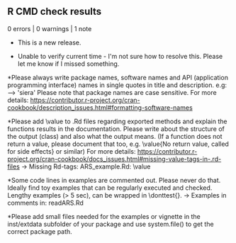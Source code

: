 ## R CMD check results

0 errors | 0 warnings | 1 note

* This is a new release.

* Unable to verify current time - I'm not sure how to resolve this.  Please let me know if I missed
    something.

*Please always write package names, software names and API (application
programming interface) names in single quotes in title and description.
e.g: --> 'siera'
Please note that package names are case sensitive.
For more details:
<https://contributor.r-project.org/cran-cookbook/description_issues.html#formatting-software-names>

*Please add \value to .Rd files regarding exported methods and explain
the functions results in the documentation. Please write about the
structure of the output (class) and also what the output means. (If a
function does not return a value, please document that too, e.g.
\value{No return value, called for side effects} or similar)
For more details:
<https://contributor.r-project.org/cran-cookbook/docs_issues.html#missing-value-tags-in-.rd-files>
  -> Missing Rd-tags:
      ARS_example.Rd: \value

*Some code lines in examples are commented out. Please never do that.
Ideally find toy examples that can be regularly executed and checked.
Lengthy examples (> 5 sec), can be wrapped in \donttest{}. -> Examples
in comments in:
       readARS.Rd

*Please add small files needed for the examples or vignette in the
inst/extdata subfolder of your package and use system.file() to get the
correct package path.
